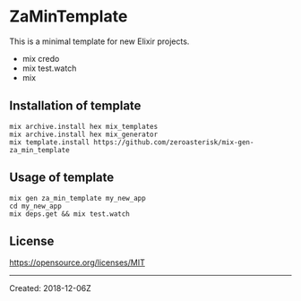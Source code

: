 # ZaMinTemplate

This is a minimal template for new Elixir projects.

+ mix credo
+ mix test.watch
+ mix <project name>

## Installation of template

    mix archive.install hex mix_templates
    mix archive.install hex mix_generator
    mix template.install https://github.com/zeroasterisk/mix-gen-za_min_template

## Usage of template

    mix gen za_min_template my_new_app
    cd my_new_app
    mix deps.get && mix test.watch

## License

https://opensource.org/licenses/MIT

----
Created:  2018-12-06Z
